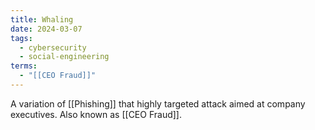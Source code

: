 ```yaml
---
title: Whaling
date: 2024-03-07
tags:
  - cybersecurity
  - social-engineering
terms:
  - "[[CEO Fraud]]"
---
```


A variation of [[Phishing]] that highly targeted attack aimed at company executives.
Also known as [[CEO Fraud]].